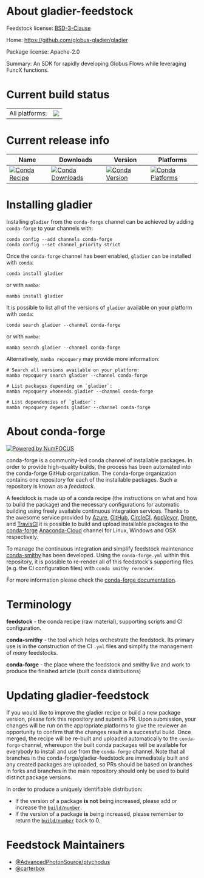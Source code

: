 About gladier-feedstock
=======================

Feedstock license: [BSD-3-Clause](https://github.com/conda-forge/gladier-feedstock/blob/main/LICENSE.txt)

Home: https://github.com/globus-gladier/gladier

Package license: Apache-2.0

Summary: An SDK for rapidly developing Globus Flows while leveraging FuncX functions.

Current build status
====================


<table><tr><td>All platforms:</td>
    <td>
      <a href="https://dev.azure.com/conda-forge/feedstock-builds/_build/latest?definitionId=18199&branchName=main">
        <img src="https://dev.azure.com/conda-forge/feedstock-builds/_apis/build/status/gladier-feedstock?branchName=main">
      </a>
    </td>
  </tr>
</table>

Current release info
====================

| Name | Downloads | Version | Platforms |
| --- | --- | --- | --- |
| [![Conda Recipe](https://img.shields.io/badge/recipe-gladier-green.svg)](https://anaconda.org/conda-forge/gladier) | [![Conda Downloads](https://img.shields.io/conda/dn/conda-forge/gladier.svg)](https://anaconda.org/conda-forge/gladier) | [![Conda Version](https://img.shields.io/conda/vn/conda-forge/gladier.svg)](https://anaconda.org/conda-forge/gladier) | [![Conda Platforms](https://img.shields.io/conda/pn/conda-forge/gladier.svg)](https://anaconda.org/conda-forge/gladier) |

Installing gladier
==================

Installing `gladier` from the `conda-forge` channel can be achieved by adding `conda-forge` to your channels with:

```
conda config --add channels conda-forge
conda config --set channel_priority strict
```

Once the `conda-forge` channel has been enabled, `gladier` can be installed with `conda`:

```
conda install gladier
```

or with `mamba`:

```
mamba install gladier
```

It is possible to list all of the versions of `gladier` available on your platform with `conda`:

```
conda search gladier --channel conda-forge
```

or with `mamba`:

```
mamba search gladier --channel conda-forge
```

Alternatively, `mamba repoquery` may provide more information:

```
# Search all versions available on your platform:
mamba repoquery search gladier --channel conda-forge

# List packages depending on `gladier`:
mamba repoquery whoneeds gladier --channel conda-forge

# List dependencies of `gladier`:
mamba repoquery depends gladier --channel conda-forge
```


About conda-forge
=================

[![Powered by
NumFOCUS](https://img.shields.io/badge/powered%20by-NumFOCUS-orange.svg?style=flat&colorA=E1523D&colorB=007D8A)](https://numfocus.org)

conda-forge is a community-led conda channel of installable packages.
In order to provide high-quality builds, the process has been automated into the
conda-forge GitHub organization. The conda-forge organization contains one repository
for each of the installable packages. Such a repository is known as a *feedstock*.

A feedstock is made up of a conda recipe (the instructions on what and how to build
the package) and the necessary configurations for automatic building using freely
available continuous integration services. Thanks to the awesome service provided by
[Azure](https://azure.microsoft.com/en-us/services/devops/), [GitHub](https://github.com/),
[CircleCI](https://circleci.com/), [AppVeyor](https://www.appveyor.com/),
[Drone](https://cloud.drone.io/welcome), and [TravisCI](https://travis-ci.com/)
it is possible to build and upload installable packages to the
[conda-forge](https://anaconda.org/conda-forge) [Anaconda-Cloud](https://anaconda.org/)
channel for Linux, Windows and OSX respectively.

To manage the continuous integration and simplify feedstock maintenance
[conda-smithy](https://github.com/conda-forge/conda-smithy) has been developed.
Using the ``conda-forge.yml`` within this repository, it is possible to re-render all of
this feedstock's supporting files (e.g. the CI configuration files) with ``conda smithy rerender``.

For more information please check the [conda-forge documentation](https://conda-forge.org/docs/).

Terminology
===========

**feedstock** - the conda recipe (raw material), supporting scripts and CI configuration.

**conda-smithy** - the tool which helps orchestrate the feedstock.
                   Its primary use is in the construction of the CI ``.yml`` files
                   and simplify the management of *many* feedstocks.

**conda-forge** - the place where the feedstock and smithy live and work to
                  produce the finished article (built conda distributions)


Updating gladier-feedstock
==========================

If you would like to improve the gladier recipe or build a new
package version, please fork this repository and submit a PR. Upon submission,
your changes will be run on the appropriate platforms to give the reviewer an
opportunity to confirm that the changes result in a successful build. Once
merged, the recipe will be re-built and uploaded automatically to the
`conda-forge` channel, whereupon the built conda packages will be available for
everybody to install and use from the `conda-forge` channel.
Note that all branches in the conda-forge/gladier-feedstock are
immediately built and any created packages are uploaded, so PRs should be based
on branches in forks and branches in the main repository should only be used to
build distinct package versions.

In order to produce a uniquely identifiable distribution:
 * If the version of a package **is not** being increased, please add or increase
   the [``build/number``](https://docs.conda.io/projects/conda-build/en/latest/resources/define-metadata.html#build-number-and-string).
 * If the version of a package **is** being increased, please remember to return
   the [``build/number``](https://docs.conda.io/projects/conda-build/en/latest/resources/define-metadata.html#build-number-and-string)
   back to 0.

Feedstock Maintainers
=====================

* [@AdvancedPhotonSource/ptychodus](https://github.com/AdvancedPhotonSource/ptychodus/)
* [@carterbox](https://github.com/carterbox/)

